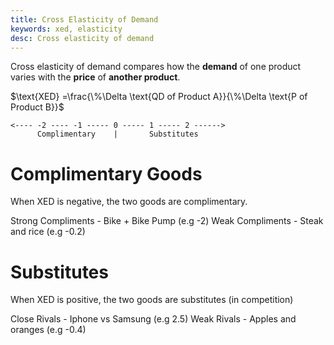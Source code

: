 ```yaml
---
title: Cross Elasticity of Demand
keywords: xed, elasticity
desc: Cross elasticity of demand
---
```

Cross elasticity of demand compares how the **demand** of one product varies with
the **price** of **another product**.

$\text{XED}  =\frac{\%\Delta \text{QD of Product A}}{\%\Delta \text{P of Product B}}$

```
<---- -2 ---- -1 ----- 0 ----- 1 ----- 2 ------>
      Complimentary    |       Substitutes    
```

# Complimentary Goods #
When XED is negative, the two goods are complimentary.

Strong Compliments - Bike + Bike Pump (e.g -2)
Weak Compliments - Steak and rice (e.g -0.2)

# Substitutes #
When XED is positive, the two goods are substitutes (in competition)

Close Rivals - Iphone vs Samsung (e.g 2.5)
Weak Rivals - Apples and oranges (e.g -0.4)
